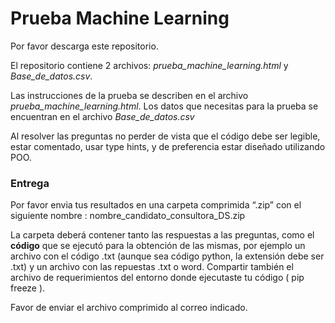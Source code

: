 # Prueba Machine Learning

Por favor descarga este repositorio.

El repositorio contiene 2 archivos: *prueba_machine_learning.html* y *Base_de_datos.csv*.  

Las instrucciones de la prueba se describen en el archivo *prueba_machine_learning.html*. Los datos que necesitas para la prueba se encuentran en el archivo *Base_de_datos.csv*

Al resolver las preguntas no perder de vista que el código debe ser legible, estar comentado, usar type hints, y de preferencia estar diseñado utilizando POO.

### Entrega

Por favor envia tus resultados en una carpeta comprimida “.zip” con el
siguiente nombre : nombre\_candidato\_consultora\_DS.zip 

La carpeta deberá contener tanto las respuestas a las preguntas, como el
**código** que se ejecutó para la obtención de las mismas, por ejemplo un
archivo con el código .txt (aunque sea código python, la extensión debe ser .txt) y un archivo con las repuestas .txt o word. Compartir también el archivo de requerimientos del entorno donde ejecutaste tu código ( pip freeze ).

Favor de enviar el archivo comprimido al correo indicado.
